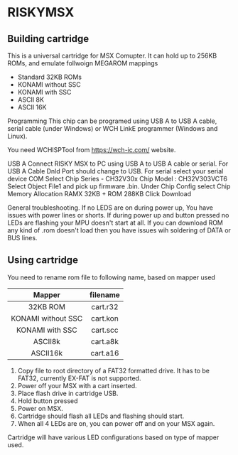 # RISKYMSX


## Building cartridge
This is a universal cartridge for MSX Comupter. It can hold up to 256KB ROMs, and emulate follwoign MEGAROM mappings
 * Standard 32KB ROMs
 * KONAMI without SSC
 * KONAMI with SSC
 * ASCII 8K
 * ASCII 16K

Programming
This chip can be programed using USB A to USB A cable, serial cable (under Windows) or WCH LinkE programmer (Windows and Linux).

You need WCHISPTool from https://wch-ic.com/ website.

USB A
Connect RISKY MSX to PC using USB A to USB A cable or serial.
For USB A Cable Dnld Port should change to USB.
For serial select your serial device COM
Select Chip Series - CH32V30x
Chip Model : CH32V303VCT6
Select Object File1 and pick up firmware .bin.
Under Chip Config select Chip Memory Allocation RAMX 32KB + ROM 288KB
Click Download

General troubleshooting.
If no LEDS are on during power up, You have issues with power lines or shorts.
If during power up and button pressed no LEDs are flashing your MPU doesn't start at all.
If you can download ROM any kind of .rom doesn't load then you have issues wih soldering of DATA or BUS lines.

## Using cartridge
You need to rename rom file to following name, based on mapper used

 | Mapper            | filename         | 
 |   :-----------:   | :--------------: | 
 | 32KB ROM          | cart.r32         | 
 | KONAMI without SSC| cart.kon         | 
 | KONAMI with SSC   | cart.scc         | 
 | ASCII8k           | cart.a8k         | 
 | ASCII16k          | cart.a16         | 

1. Copy file to root directory of a FAT32 formatted drive. It has to be FAT32, currently EX-FAT is not supported.
2. Power off your MSX with a cart inserted. 
3. Place flash drive in cartridge USB.
4. Hold button pressed
5. Power on MSX.
6. Cartridge should flash all LEDs and flashing should start.
7. When all 4 LEDs are on, you can power off and on your MSX again.

Cartridge will have various LED configurations based on type of mapper used.